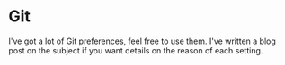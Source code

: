 # Git

I've got a lot of Git preferences, feel free to use them. I've written a blog post on the subject if you want details on the reason of each setting.